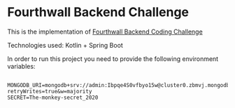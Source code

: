# Fourthwall Backend Challenge
This is the implementation
of [Fourthwall Backend Coding Challenge](https://gist.github.com/wbaumann/aaa5ef095e213ffbea35b7ca3cc251a7)

Technologies used: Kotlin + Spring Boot

In order to run this project you need to provide the following environment variables:

```properties
    MONGODB_URI=mongodb+srv://admin:Ibpqe4S0vfbyo15w@cluster0.zbmvj.mongodb.net/myFirstDatabase?retryWrites=true&w=majority
SECRET=The-monkey-secret_2020
```